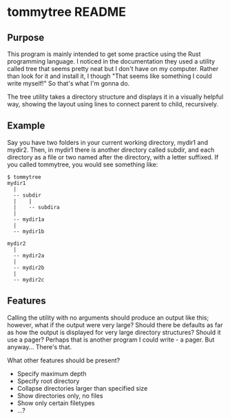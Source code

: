 # tommytree README #

## Purpose ##

This program is mainly intended to get some practice using the Rust
programming language. I noticed in the documentation they used a
utility called tree that seems pretty neat but I don't have on
my computer. Rather than look for it and install it, I though "That
seems like something I could write myself!" So that's what I'm
gonna do.

The tree utility takes a directory structure and displays it in a
visually helpful way, showing the layout using lines to connect
parent to child, recursively.

## Example ##

Say you have two folders in your current working directory,
mydir1 and mydir2. Then, in mydir1 there is another directory
called subdir, and each directory as a file or two named after the
directory, with a letter suffixed. If you called tommytree, you
would see something like:

```
$ tommytree
mydir1
  |
  -- subdir
  |    |
  |    -- subdira
  |    
  -- mydir1a
  |
  -- mydir1b

mydir2
  |
  -- mydir2a
  |
  -- mydir2b
  |
  -- mydir2c

```

## Features ##

Calling the utility with no arguments should produce an output like this;
however, what if the output were very large? Should there be defaults as
far as how the output is displayed for very large directory structures?
Should it use a pager? Perhaps that is another program I could write - a
pager. But anyway... There's that.

What other features should be present?

+ Specify maximum depth
+ Specify root directory
+ Collapse directories larger than specified size
+ Show directories only, no files
+ Show only certain filetypes
+ ...?




